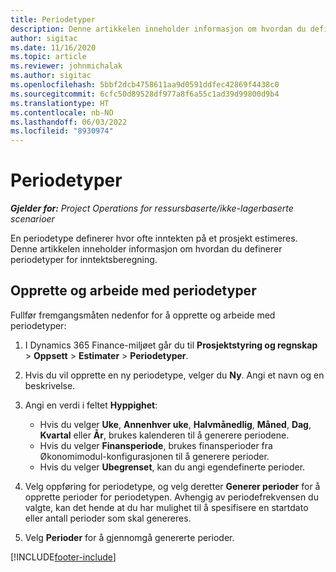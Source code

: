 ```yaml
---
title: Periodetyper
description: Denne artikkelen inneholder informasjon om hvordan du definerer periodetyper for inntektsberegning.
author: sigitac
ms.date: 11/16/2020
ms.topic: article
ms.reviewer: johnmichalak
ms.author: sigitac
ms.openlocfilehash: 5bbf2dcb4758611aa9d0591ddfec42869f4438c0
ms.sourcegitcommit: 6cfc50d89528df977a8f6a55c1ad39d99800d9b4
ms.translationtype: HT
ms.contentlocale: nb-NO
ms.lasthandoff: 06/03/2022
ms.locfileid: "8930974"
---
```

# <a name="period-types"></a>Periodetyper

_**Gjelder for:** Project Operations for ressursbaserte/ikke-lagerbaserte scenarioer_

En periodetype definerer hvor ofte inntekten på et prosjekt estimeres. Denne artikkelen inneholder informasjon om hvordan du definerer periodetyper for inntektsberegning. 

## <a name="create-and-work-with-period-types"></a>Opprette og arbeide med periodetyper
Fullfør fremgangsmåten nedenfor for å opprette og arbeide med periodetyper:

1. I Dynamics 365 Finance-miljøet går du til **Prosjektstyring og regnskap** > **Oppsett** > **Estimater** > **Periodetyper**.
2. Hvis du vil opprette en ny periodetype, velger du **Ny**. Angi et navn og en beskrivelse.
3. Angi en verdi i feltet **Hyppighet**:

    - Hvis du velger **Uke**, **Annenhver uke**, **Halvmånedlig**, **Måned**, **Dag**, **Kvartal** eller **År**, brukes kalenderen til å generere periodene. 
    - Hvis du velger **Finansperiode**, brukes finansperioder fra Økonomimodul-konfigurasjonen til å generere perioder.
    - Hvis du velger **Ubegrenset**, kan du angi egendefinerte perioder.
4. Velg oppføring for periodetype, og velg deretter **Generer perioder** for å opprette perioder for periodetypen. Avhengig av periodefrekvensen du valgte, kan det hende at du har mulighet til å spesifisere en startdato eller antall perioder som skal genereres.
5. Velg **Perioder** for å gjennomgå genererte perioder.



[!INCLUDE[footer-include](../includes/footer-banner.md)]